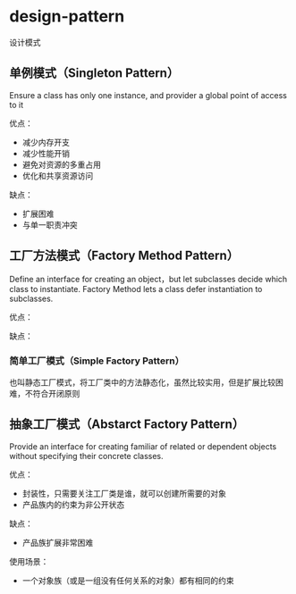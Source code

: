 # design-pattern
设计模式

## 单例模式（Singleton Pattern）
Ensure a class has only one instance, and provider a global point of access to it

优点：
* 减少内存开支
* 减少性能开销
* 避免对资源的多重占用
* 优化和共享资源访问

缺点：
* 扩展困难
* 与单一职责冲突

## 工厂方法模式（Factory Method Pattern）
Define an interface for creating an object，but let subclasses decide which class to instantiate.
Factory Method lets a class defer instantiation to subclasses.

优点：

缺点：

### 简单工厂模式（Simple Factory Pattern）
也叫静态工厂模式，将工厂类中的方法静态化，虽然比较实用，但是扩展比较困难，不符合开闭原则

## 抽象工厂模式（Abstarct Factory Pattern）
Provide an interface for creating familiar of related or dependent objects without specifying their concrete classes.

优点：
* 封装性，只需要关注工厂类是谁，就可以创建所需要的对象
* 产品族内的约束为非公开状态

缺点：
* 产品族扩展非常困难

使用场景：
* 一个对象族（或是一组没有任何关系的对象）都有相同的约束

